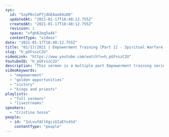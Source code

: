```yaml
---
sys:
  id: "5zpP0cCeP7jdGEAao84uO0"
  updatedAt: "2021-01-17T18:48:12.755Z"
  createdAt: "2021-01-17T18:48:12.755Z"
  revision: 1
  space: "vfgh62eq5a4k"
  contentType: "videos"
date: "2021-01-17T18:48:12.755Z"
title: "01/17/2021 | Empowerment Training [Part 1] - Spiritual Warfare (Pastor Cristina Sosso)"
slug: "h_pGFvszC2U"
videoLink: "https://www.youtube.com/watch?v=h_pGFvszC2U"
YoutubeID: "h_pGFvszC2U"
description: "This sermon is a multiple part Empowerment training series delivered by Pastor Cristina Sosso. Part 1 - Spiritual Warfare was given on January 17th, 2021 at Freedom Fellowship Church International."
videoKeywords:
  - "empowerment"
  - "golden opportunities"
  - "victory"
  - "kings and priests"
playlists:
  - "full sermons"
  - "livestreams"
speakers:
  - "Cristina Sosso"
people:
  - id: "3zLvufAtlKgiiGIaEYs4S4"
    contentType: "people"
---
```

